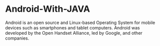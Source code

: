 # Android-With-JAVA
Android is an open source and Linux-based Operating System for mobile devices such as smartphones and tablet computers. Android was developed by the Open Handset Alliance, led by Google, and other companies.
